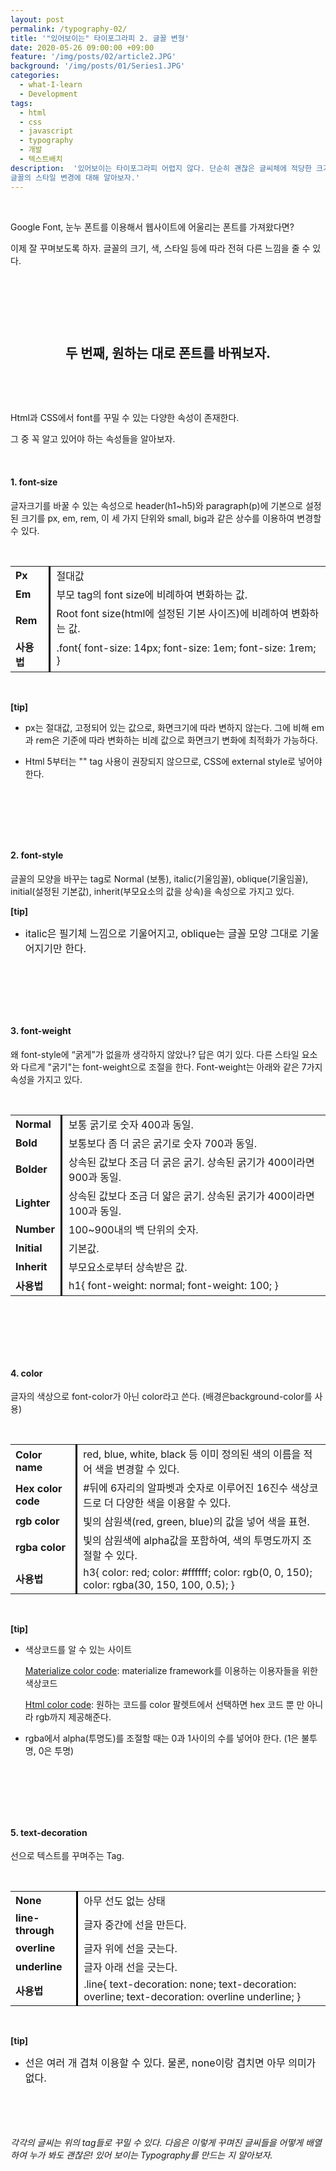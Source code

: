 ```yaml
---
layout: post
permalink: /typography-02/
title: '"있어보이는" 타이포그라피 2. 글꼴 변형'
date: 2020-05-26 09:00:00 +09:00
feature: '/img/posts/02/article2.JPG'
background: '/img/posts/01/Series1.JPG'
categories:
  - what-I-learn
  - Development
tags:
  - html
  - css
  - javascript
  - typography
  - 개발
  - 텍스트배치
description:  '있어보이는 타이포그라피 어렵지 않다. 단순히 괜찮은 글씨체에 적당한 크기를 가진 글씨들을 알맞게 배치하면 완성할 수 있다. 타이포그라피 그 두번째 밥아저씨보다는 더 자세한 설명,
글꼴의 스타일 변경에 대해 알아보자.'
---
```


​     

Google Font, 눈누 폰트를 이용해서 웹사이트에 어울리는 폰트를 가져왔다면?

이제 잘 꾸며보도록 하자. 글꼴의 크기, 색, 스타일 등에 따라 전혀 다른 느낌을 줄 수 있다.

​     

​     

​     

## <center>두 번째, 원하는 대로 폰트를 바꿔보자.</center>

​        

​     

Html과 CSS에서 font를 꾸밀 수 있는 다양한 속성이 존재한다.

그 중 꼭 알고 있어야 하는 속성들을 알아보자.

​      

#### **1. font-size**

글자크기를 바꿀 수 있는 속성으로 header(h1~h5)와 paragraph(p)에 기본으로 설정된 크기를 px, em, rem, 이 세 가지 단위와 small, big과 같은 상수를 이용하여 변경할 수 있다.

​     

<table style="font-size:1rem;">
	<tr>
        <td style="font-weight:700; border-right:0.2em solid black; padding-right: 0.6em;">Px</td>
        <td style="padding-left:0.6em;">절대값</td>
    </tr>
    <tr>
        <td style="font-weight:700; border-right:0.2em solid black; padding-right: 0.6em;">Em</td>
        <td style="padding-left:0.6em;">부모 tag의 font  size에 비례하여 변화하는 값.</td>
    </tr>
    <tr>
        <td style="font-weight:700; border-right:0.2em solid black; padding-right: 0.6em;">Rem</td>
        <td style="padding-left:0.6em;">Root font size(html에 설정된 기본 사이즈)에 비례하여 변화하는 값.</td>
    </tr>
    <tr>
        <td style="font-weight:700; border-right:0.2em solid black; padding-right: 0.6em;">사용법</td>
        <td style="padding-left:0.6em;">.font{  font-size: 14px;  font-size: 1em;  font-size: 1rem;  }</td>
    </tr>
</table>

​     

__[tip]__

* px는 절대값, 고정되어 있는 값으로, 화면크기에 따라 변하지 않는다. 그에 비해 em과 rem은 기준에 따라 변화하는 비례 값으로 화면크기 변화에 최적화가 가능하다.

* Html 5부터는 "<font>" tag 사용이 권장되지 않으므로, CSS에 external style로 넣어야 한다.

​    

​      

​      

#### **2. font-style**

글꼴의 모양을 바꾸는 tag로 Normal (보통), italic(기울임꼴), oblique(기울임꼴), initial(설정된 기본값), inherit(부모요소의 값을 상속)을 속성으로 가지고 있다.

__[tip]__

* <span style="font-size:1rem;">italic은 필기체 느낌으로 기울어지고, oblique는 글꼴 모양 그대로 기울어지기만 한다. </span>

​     

​      

​      

#### **3. font-weight**

왜 font-style에 “굵게”가 없을까 생각하지 않았나? 답은 여기 있다. 다른 스타일 요소와 다르게 "굵기"는 font-weight으로 조절을 한다. Font-weight는 아래와 같은 7가지 속성을 가지고 있다.

​     

<table style="font-size:1rem;">
	<tr>
        <td style="font-weight:700; border-right:0.2em solid black; padding-right: 0.6em;">Normal</td>
        <td style="padding-left:0.6em;">보통 굵기로 숫자 400과 동일.</td>
    </tr>
    <tr>
        <td style="font-weight:700; border-right:0.2em solid black; padding-right: 0.6em;">Bold</td>
        <td style="padding-left:0.6em;">보통보다 좀 더 굵은 굵기로 숫자 700과 동일.</td>
    </tr>
    <tr>
        <td style="font-weight:700; border-right:0.2em solid black; padding-right: 0.6em;">Bolder</td>
        <td style="padding-left:0.6em;">상속된 값보다 조금 더 굵은 굵기. 상속된 굵기가  400이라면 900과 동일.</td>
    </tr>
    <tr>
        <td style="font-weight:700; border-right:0.2em solid black; padding-right: 0.6em;">Lighter</td>
        <td style="padding-left:0.6em;">상속된 값보다 조금 더 얇은 굵기. 상속된 굵기가  400이라면 100과 동일.</td>
    </tr>
    <tr>
        <td style="font-weight:700; border-right:0.2em solid black; padding-right: 0.6em;">Number</td>
        <td style="padding-left:0.6em;">100~900내의 백 단위의 숫자.</td>
    </tr>
    <tr>
        <td style="font-weight:700; border-right:0.2em solid black; padding-right: 0.6em;">Initial</td>
        <td style="padding-left:0.6em;">기본값.</td>
    </tr>
    <tr>
        <td style="font-weight:700; border-right:0.2em solid black; padding-right: 0.6em;">Inherit</td>
        <td style="padding-left:0.6em;">부모요소로부터 상속받은 값.</td>
    </tr>
    <tr>
        <td style="font-weight:700; border-right:0.2em solid black; padding-right: 0.6em;">사용법</td>
        <td style="padding-left:0.6em;">h1{  font-weight: normal;  font-weight: 100;  }</td>
    </tr>
</table>

​           

​      

​      

#### **4. color**

글자의 색상으로 font-color가 아닌 color라고 쓴다. (배경은background-color를 사용)

​     

<table style="font-size:1rem;">
	<tr>
        <td style="font-weight:700; border-right:0.2em solid black; padding-right: 0.6em;">Color name</td>
        <td style="padding-left:0.6em;">red, blue, white, black 등 이미 정의된 색의 이름을 적어 색을 변경할 수 있다.</td>
    </tr>
    <tr>
        <td style="font-weight:700; border-right:0.2em solid black; padding-right: 0.6em;">Hex color code</td>
        <td style="padding-left:0.6em;">#뒤에 6자리의 알파벳과 숫자로 이루어진 16진수 색상코드로 더 다양한  색을 이용할 수 있다.</td>
    </tr>
    <tr>
        <td style="font-weight:700; border-right:0.2em solid black; padding-right: 0.6em;">rgb color</td>
        <td style="padding-left:0.6em;">빛의  삼원색(red, green, blue)의 값을 넣어 색을 표현.</td>
    </tr>
    <tr>
        <td style="font-weight:700; border-right:0.2em solid black; padding-right: 0.6em;">rgba color</td>
        <td style="padding-left:0.6em;">빛의  삼원색에 alpha값을 포함하여, 색의 투명도까지 조절할  수 있다.</td>
    </tr>
    <tr>
        <td style="font-weight:700; border-right:0.2em solid black; padding-right: 0.6em;">사용법</td>
        <td style="padding-left:0.6em;">h3{  color: red;   color:  #ffffff;   color:  rgb(0, 0, 150);   color:  rgba(30, 150, 100, 0.5);  }</td>
    </tr>
</table>

​     

__[tip]__

* 색상코드를 알 수 있는 사이트

  [Materialize color code](https://materializecss.com/color.html): materialize framework를 이용하는 이용자들을 위한 색상코드

  [Html color code](https://htmlcolorcodes.com/): 원하는 코드를 color 팔렛트에서 선택하면 hex 코드 뿐 만 아니라 rgb까지 제공해준다.

* rgba에서 alpha(투명도)를 조절할 때는 0과 1사이의 수를 넣어야 한다. (1은 불투명, 0은 투명)

​      

​      

​      

#### **5. text-decoration**

선으로 텍스트를 꾸며주는 Tag.

​     

<table style="font-size:1rem;">
	<tr>
        <td style="font-weight:700; border-right:0.2em solid black; padding-right: 0.6em;">None</td>
        <td style="padding-left:0.6em;">아무 선도 없는 상태</td>
    </tr>
    <tr>
        <td style="font-weight:700; border-right:0.2em solid black; padding-right: 0.6em;">line-through</td>
        <td style="padding-left:0.6em;">글자 중간에 선을 만든다.</td>
    </tr>
    <tr>
        <td style="font-weight:700; border-right:0.2em solid black; padding-right: 0.6em;">overline</td>
        <td style="padding-left:0.6em;">글자 위에 선을 긋는다.</td>
    </tr>
    <tr>
        <td style="font-weight:700; border-right:0.2em solid black; padding-right: 0.6em;">underline</td>
        <td style="padding-left:0.6em;">글자 아래 선을 긋는다.</td>
    </tr>
    <tr>
        <td style="font-weight:700; border-right:0.2em solid black; padding-right: 0.6em;">사용법</td>
        <td style="padding-left:0.6em;">.line{ text-decoration: none; text-decoration: overline; text-decoration: overline underline; }</td>
    </tr>
</table>

​      

__[tip]__

* <span style="font-size: 1rem;">선은 여러 개 겹쳐 이용할 수 있다. 물론, none이랑 겹치면 아무 의미가 없다.</span>

​     

​     

###### 각각의 글씨는 위의 tag들로 꾸밀 수 있다. 다음은 이렇게 꾸며진 글씨들을 어떻게 배열하여 누가 봐도 괜찮은! 있어 보이는 Typography를 만드는 지 알아보자.

​      

​      

